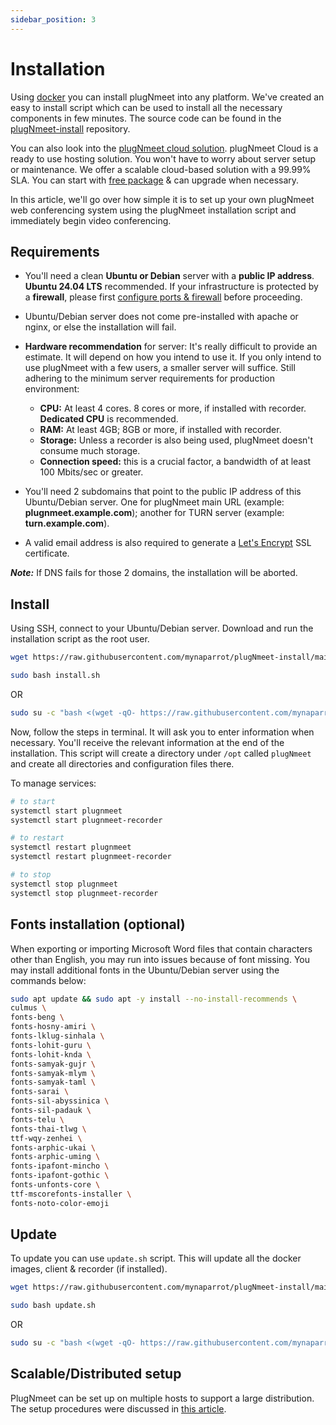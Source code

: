 ```yaml
---
sidebar_position: 3
---
```


# Installation

Using [docker](https://docs.docker.com/get-docker/) you can install plugNmeet into any platform. We've created an easy to install script which can be used to install all the necessary components in few minutes. The source code can be found in the [plugNmeet-install](https://github.com/mynaparrot/plugNmeet-install) repository.

You can also look into the [plugNmeet cloud solution](https://www.plugnmeet.cloud). plugNmeet Cloud is a ready to use hosting solution. You won't have to worry about server setup or maintenance. We offer a scalable cloud-based solution with a 99.99% SLA. You can start with [free package](https://www.plugnmeet.cloud/pricing) & can upgrade when necessary. 

In this article, we'll go over how simple it is to set up your own plugNmeet web conferencing system using the plugNmeet installation script and immediately begin video conferencing.

## Requirements

  - You'll need a clean **Ubuntu or Debian** server with a **public IP address**. **Ubuntu 24.04 LTS** recommended.
  If your infrastructure is protected by a **firewall**, please first [configure ports & firewall](/docs/firewall) before proceeding.
  - Ubuntu/Debian server does not come pre-installed with apache or nginx, or else the installation will fail.
  - **Hardware recommendation** for server: It's really difficult to provide an estimate. It will depend on how you intend to use it. If you only intend to use plugNmeet with a few users, a smaller server will suffice. Still adhering to the minimum server requirements for production environment:
    
      - **CPU:** At least 4 cores. 8 cores or more, if installed with recorder. **Dedicated CPU** is recommended.
      - **RAM:** At least 4GB; 8GB or more, if installed with recorder.
      - **Storage:** Unless a recorder is also being used, plugNmeet doesn't consume much storage.
      - **Connection speed:** this is a crucial factor, a bandwidth of at least 100 Mbits/sec or greater.
    
  - You'll need 2 subdomains that point to the public IP address of this Ubuntu/Debian server. One for plugNmeet main URL (example: **plugnmeet.example.com**); another for TURN server (example: **turn.example.com**).
  - A valid email address is also required to generate a [Let's Encrypt](https://letsencrypt.org/) SSL certificate.

**_Note:_** If DNS fails for those 2 domains, the installation will be aborted.

## Install

Using SSH, connect to your Ubuntu/Debian server. Download and run the installation script as the root user.

```bash
wget https://raw.githubusercontent.com/mynaparrot/plugNmeet-install/main/install.sh
```

```bash
sudo bash install.sh
```

OR

```bash
sudo su -c "bash <(wget -qO- https://raw.githubusercontent.com/mynaparrot/plugNmeet-install/main/install.sh)" root
```

Now, follow the steps in terminal. It will ask you to enter information when necessary. You'll receive the relevant
information at the end of the installation. This script will create a directory under `/opt` called `plugNmeet` and create all directories and configuration files there.

To manage services:

```bash
# to start
systemctl start plugnmeet
systemctl start plugnmeet-recorder

# to restart
systemctl restart plugnmeet
systemctl restart plugnmeet-recorder

# to stop
systemctl stop plugnmeet
systemctl stop plugnmeet-recorder
```

## Fonts installation (optional)

When exporting or importing Microsoft Word files that contain characters other than English, you may run into issues because of font missing. You may install additional fonts in the Ubuntu/Debian server using the commands below:

```bash
sudo apt update && sudo apt -y install --no-install-recommends \
culmus \
fonts-beng \
fonts-hosny-amiri \
fonts-lklug-sinhala \
fonts-lohit-guru \
fonts-lohit-knda \
fonts-samyak-gujr \
fonts-samyak-mlym \
fonts-samyak-taml \
fonts-sarai \
fonts-sil-abyssinica \
fonts-sil-padauk \
fonts-telu \
fonts-thai-tlwg \
ttf-wqy-zenhei \
fonts-arphic-ukai \
fonts-arphic-uming \
fonts-ipafont-mincho \
fonts-ipafont-gothic \
fonts-unfonts-core \
ttf-mscorefonts-installer \
fonts-noto-color-emoji
```

## Update

To update you can use `update.sh` script. This will update all the docker images, client & recorder (if installed).

```bash
wget https://raw.githubusercontent.com/mynaparrot/plugNmeet-install/main/update.sh
```

```bash
sudo bash update.sh
```

OR

```bash
sudo su -c "bash <(wget -qO- https://raw.githubusercontent.com/mynaparrot/plugNmeet-install/main/update.sh)" root
```

## Scalable/Distributed setup

PlugNmeet can be set up on multiple hosts to support a large distribution. The setup procedures were discussed in [this article](/docs/developer-guide/scalable-setup).
